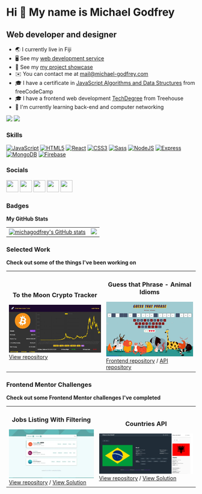 Hi 👋 My name is Michael Godfrey
================================

Web developer and designer
--------------------------

*   :earth_asia: I currently live in Fiji
*   🖥️  See my [web development service](https://michael-godfrey.com/)
*   :briefcase: See my [my project showcase](https://michagodfrey.github.io/)
*   ✉️  You can contact me at [mail@michael-godfrey.com](mailto:mail@michael-godfrey.com)
*   🎓 I have a certificate in [JavaScript Algorithms and Data Structures](https://www.freecodecamp.org/certification/fcc751d8781-29d1-483c-a21c-56f4aa5c0727/javascript-algorithms-and-data-structures) from freeCodeCamp
*   🎓 I have a frontend web development [TechDegree](https://drive.google.com/file/d/1R1SfXJTaitwMBe0FAQgPIJAThU6KBhVs/view?usp=sharing) from Treehouse
*   🧠  I'm currently learning back-end and computer networking

<a href="https://www.twitter.com/Michael07865192" target="_blank" rel="noreferrer"><img src="https://img.shields.io/twitter/follow/Michael07865192?logo=twitter&style=for-the-badge&color=facc15&labelColor=581c87"/></a>
<a href="https://www.github.com/michagodfrey" target="_blank" rel="noreferrer"><img src="https://img.shields.io/github/followers/michagodfrey?logo=github&style=for-the-badge&color=facc15&labelColor=581c87" /></a>

### Skills
<p align="left">
    <a href="https://developer.mozilla.org/en-US/docs/Web/JavaScript" target="_blank" rel="noreferrer"><img src="https://raw.githubusercontent.com/danielcranney/readme-generator/main/public/icons/skills/javascript-colored.svg" width="36" height="36" alt="JavaScript" /></a>
    <a href="https://developer.mozilla.org/en-US/docs/Glossary/HTML5" target="_blank" rel="noreferrer"><img src="https://raw.githubusercontent.com/danielcranney/readme-generator/main/public/icons/skills/html5-colored.svg" width="36" height="36" alt="HTML5" /></a>
    <a href="https://reactjs.org/" target="_blank" rel="noreferrer"><img src="https://raw.githubusercontent.com/danielcranney/readme-generator/main/public/icons/skills/react-colored.svg" width="36" height="36" alt="React" /></a>
    <a href="https://www.w3.org/TR/CSS/#css" target="_blank" rel="noreferrer"><img src="https://raw.githubusercontent.com/danielcranney/readme-generator/main/public/icons/skills/css3-colored.svg" width="36" height="36" alt="CSS3" /></a>
    <a href="https://sass-lang.com/" target="_blank" rel="noreferrer"><img src="https://raw.githubusercontent.com/danielcranney/readme-generator/main/public/icons/skills/sass-colored.svg" width="36" height="36" alt="Sass" /></a>
    <a href="https://nodejs.org/en/" target="_blank" rel="noreferrer"><img src="https://raw.githubusercontent.com/danielcranney/readme-generator/main/public/icons/skills/nodejs-colored.svg" width="36" height="36" alt="NodeJS" /></a>
    <a href="https://expressjs.com/" target="_blank" rel="noreferrer"><img src="https://raw.githubusercontent.com/danielcranney/readme-generator/main/public/icons/skills/express-colored.svg" width="36" height="36" alt="Express" /></a>
    <a href="https://www.mongodb.com/" target="_blank" rel="noreferrer"><img src="https://raw.githubusercontent.com/danielcranney/readme-generator/main/public/icons/skills/mongodb-colored.svg" width="36" height="36" alt="MongoDB" /></a>
    <a href="https://firebase.google.com/" target="_blank" rel="noreferrer"><img src="https://raw.githubusercontent.com/danielcranney/readme-generator/main/public/icons/skills/firebase-colored.svg" width="36" height="36" alt="Firebase" /></a>
</p>


### Socials

<p align="left">
  <a href="https://codesandbox.io/u/michagodfrey" target="_blank" rel="noreferrer"><img src="https://raw.githubusercontent.com/danielcranney/readme-generator/main/public/icons/socials/codesandbox.svg" width="32" height="32" /></a> <a href="https://discord.com/users/MichaelGodfrey#3785" target="_blank" rel="noreferrer"><img src="https://raw.githubusercontent.com/danielcranney/readme-generator/main/public/icons/socials/discord.svg" width="32" height="32" /></a> <a href="https://www.github.com/michagodfrey" target="_blank" rel="noreferrer"><img src="https://raw.githubusercontent.com/danielcranney/readme-generator/main/public/icons/socials/github.svg" width="32" height="32" /></a> <a href="https://www.linkedin.com/in/michael-godfrey-82258bb3/" target="_blank" rel="noreferrer"><img src="https://raw.githubusercontent.com/danielcranney/readme-generator/main/public/icons/socials/linkedin.svg" width="32" height="32" /></a> <a href="https://www.twitter.com/Michael07865192" target="_blank" rel="noreferrer"><img src="https://raw.githubusercontent.com/danielcranney/readme-generator/main/public/icons/socials/twitter.svg" width="32" height="32" /></a>
</p>

### Badges

<b>My GitHub Stats</b>
<table>
  <tr>
    <td>
    	<a href="http://www.github.com/michagodfrey"><img src="https://github-readme-stats.vercel.app/api?username=michagodfrey&show_icons=true&hide=issues,&title_color=facc15&text_color=ffffff&icon_color=facc15&bg_color=581c87&hide_border=true&show_icons=true" alt="michagodfrey's GitHub stats" /></a>
    <td>
    	<a href="http://www.github.com/michagodfrey"><img src="https://github-readme-streak-stats.herokuapp.com/?user=michagodfrey&stroke=ffffff&background=581c87&ring=facc15&fire=facc15&currStreakNum=ffffff&currStreakLabel=facc15&sideNums=ffffff&sideLabels=ffffff&dates=ffffff&hide_border=true" /></a>
    </td>
  </tr>
</table>

### Selected Work

<b>Check out some of the things I've been working on</b>

<table>
<tr>
<td>
<h3 align="center">To the Moon Crypto Tracker</h3>
  <a href="https://mooncryptotracker.firebaseapp.com/">
    <img src="https://github.com/michagodfrey/michagodfrey.github.io/blob/master/images/crypto-tracker.webp?raw=true" alt="cryto tracker app" />
  </a>
  <a href="https://github.com/michagodfrey/crypto-tracker">View repository</a>
</td>

<td>
<h3 align="center">Guess that Phrase - Animal Idioms</h3>
  <a href="https://michagodfrey.github.io/phrase-guessing-game/">
    <img src="https://raw.githubusercontent.com/michagodfrey/phrase-guessing-game/master/images/screenshot-play.png?raw=true" alt="phrase game" />
  </a>
  <a href="https://github.com/michagodfrey/phrase-guessing-game">Frontend repository</a> /
  <a href="https://github.com/michagodfrey/phrase-api-firebase">API repository</a>
</td>
</tr>
</table>

### Frontend Mentor Challenges

<b>Check out some Frontend Mentor challenges I've completed</b>

<table>
<tr>
<td>
<h3 align="center">Jobs Listing With Filtering</h3>
  <a href="https://michagodfrey.github.io/job-listings/">
    <img src="https://github.com/michagodfrey/michagodfrey.github.io/blob/master/images/jobs-listing.webp?raw=true" alt="jobs listing" />
  </a>
  <a href="https://github.com/michagodfrey/job-listings/tree/main">View repository</a> /
  <a href="https://www.frontendmentor.io/solutions/jobs-listing-with-filtering-built-with-react-LMccYL0ca">View Solution</a>
</td>

<td>
<h3 align="center">Countries API</h3>
  <a href="https://where-in-the-world-65701.firebaseapp.com/">
    <img src="https://github.com/michagodfrey/countries/blob/main/public/screenshot-country.png?raw=true" alt="countries rest api" />
  </a>
  <a href="https://github.com/michagodfrey/countries">View repository</a> /
  <a href="https://www.frontendmentor.io/solutions/where-in-the-world-rest-countries-api-with-react-and-sass-UAvhXazqy8">View Solution</a>
</td>
</tr>
</table>
